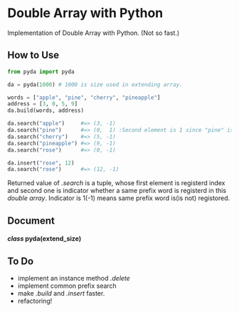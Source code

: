 # Double Array with Python
Implementation of Double Array with Python.
(Not so fast.)

## How to Use

```python
from pyda import pyda

da = pyda(1000) # 1000 is size used in extending array.

words = ["apple", "pine", "cherry", "pineapple"]
address = [3, 0, 5, 9]
da.build(words, address)

da.search("apple")     #=> (3, -1)
da.search("pine")      #=> (0,  1) :Second element is 1 since "pine" is prefix of "pineapple"
da.search("cherry")    #=> (5, -1)
da.search("pineapple") #=> (9, -1)
da.search("rose")      #=> (0, -1)

da.insert("rose", 12)
da.search("rose")      #=> (12, -1)
```
Returned value of *.search* is a tuple, whose first element is registerd index and second one is indicator whether a same prefix word is registerd in this *double array*. Indicator is 1(-1) means same prefix word is(is not) registored.


## Document
#### *class* **pyda**(extend_size)

## To Do
* implement an instance method *.delete*
* implement common prefix search
* make *.build* and *.insert* faster.
* refactoring!